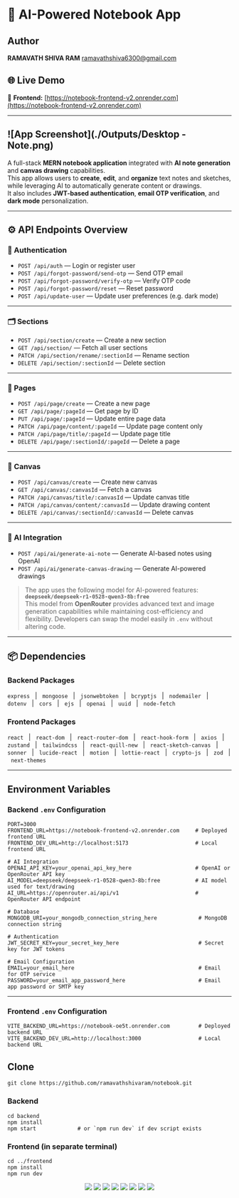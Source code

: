 # 📝 AI-Powered Notebook App

## Author
**RAMAVATH SHIVA RAM**    ramavathshiva6300@gmail.com


## 🌐 Live Demo  
🔗 **Frontend:** [https://notebook-frontend-v2.onrender.com](https://notebook-frontend-v2.onrender.com)  

---
![App Screenshot](./Outputs/Desktop - Note.png)  
---

A full-stack **MERN notebook application** integrated with **AI note generation** and **canvas drawing** capabilities.  
This app allows users to **create**, **edit**, and **organize** text notes and sketches, while leveraging AI to automatically generate content or drawings.  
It also includes **JWT-based authentication**, **email OTP verification**, and **dark mode** personalization.

---

## ⚙️ API Endpoints Overview

### 🔐 Authentication
- `POST /api/auth` — Login or register user  
- `POST /api/forgot-password/send-otp` — Send OTP email  
- `POST /api/forgot-password/verify-otp` — Verify OTP code  
- `POST /api/forgot-password/reset` — Reset password  
- `POST /api/update-user` — Update user preferences (e.g. dark mode)

---

### 🗂️ Sections
- `POST /api/section/create` — Create a new section  
- `GET /api/section/` — Fetch all user sections  
- `PATCH /api/section/rename/:sectionId` — Rename section  
- `DELETE /api/section/:sectionId` — Delete section  

---

### 📄 Pages
- `POST /api/page/create` — Create a new page  
- `GET /api/page/:pageId` — Get page by ID  
- `PUT /api/page/:pageId` — Update entire page data  
- `PATCH /api/page/content/:pageId` — Update page content only  
- `PATCH /api/page/title/:pageId` — Update page title  
- `DELETE /api/page/:sectionId/:pageId` — Delete a page  

---

### 🎨 Canvas
- `POST /api/canvas/create` — Create new canvas  
- `GET /api/canvas/:canvasId` — Fetch a canvas  
- `PATCH /api/canvas/title/:canvasId` — Update canvas title  
- `PATCH /api/canvas/content/:canvasId` — Update drawing content  
- `DELETE /api/canvas/:sectionId/:canvasId` — Delete canvas  

---

### 🤖 AI Integration
- `POST /api/ai/generate-ai-note` — Generate AI-based notes using OpenAI  
- `POST /api/ai/generate-canvas-drawing` — Generate AI-powered drawings 

> The app uses the following model for AI-powered features:  
> **`deepseek/deepseek-r1-0528-qwen3-8b:free`**  
> This model from **OpenRouter** provides advanced text and image generation capabilities while maintaining cost-efficiency and flexibility. Developers can swap the model easily in `.env` without altering code.


---

## 📦 Dependencies

### **Backend Packages**
`express` &nbsp; | &nbsp; `mongoose` &nbsp; | &nbsp; `jsonwebtoken` &nbsp; | &nbsp; `bcryptjs` &nbsp; | &nbsp; `nodemailer` &nbsp; | &nbsp; `dotenv` &nbsp; | &nbsp; `cors` &nbsp; | &nbsp; `ejs` &nbsp; | &nbsp; `openai` &nbsp; | &nbsp; `uuid` &nbsp; | &nbsp; `node-fetch`

### **Frontend Packages**
`react` &nbsp; | &nbsp; `react-dom` &nbsp; | &nbsp; `react-router-dom` &nbsp; | &nbsp; `react-hook-form` &nbsp; | &nbsp; `axios` &nbsp; | &nbsp; `zustand` &nbsp; | &nbsp; `tailwindcss` &nbsp; | &nbsp; `react-quill-new` &nbsp; | &nbsp; `react-sketch-canvas` &nbsp; | &nbsp; `sonner` &nbsp; | &nbsp; `lucide-react` &nbsp; | &nbsp; `motion` &nbsp; | &nbsp; `lottie-react` &nbsp; | &nbsp; `crypto-js` &nbsp; | &nbsp; `zod` &nbsp; | &nbsp; `next-themes`

---

## Environment Variables

### Backend `.env` Configuration

```env
PORT=3000
FRONTEND_URL=https://notebook-frontend-v2.onrender.com     # Deployed frontend URL
FRONTEND_DEV_URL=http://localhost:5173                     # Local frontend URL

# AI Integration
OPENAI_API_KEY=your_openai_api_key_here                    # OpenAI or OpenRouter API key
AI_MODEL=deepseek/deepseek-r1-0528-qwen3-8b:free           # AI model used for text/drawing
AI_URL=https://openrouter.ai/api/v1                        # OpenRouter API endpoint

# Database
MONGODB_URI=your_mongodb_connection_string_here             # MongoDB connection string

# Authentication
JWT_SECRET_KEY=your_secret_key_here                         # Secret key for JWT tokens

# Email Configuration
EMAIL=your_email_here                                       # Email for OTP service
PASSWORD=your_email_app_password_here                       # Email app password or SMTP key
```
----

### Frontend `.env` Configuration
```
VITE_BACKEND_URL=https://notebook-oe5t.onrender.com         # Deployed backend URL
VITE_BACKEND_DEV_URL=http://localhost:3000                  # Local backend URL
```

## Clone
`git clone https://github.com/ramavathshivaram/notebook.git`

### Backend

```
cd backend
npm install
npm start             # or `npm run dev` if dev script exists
```

### Frontend (in separate terminal)
```
cd ../frontend
npm install
npm run dev
```
<p align="center">
  <img src="https://img.shields.io/badge/Node.js-18+-green?logo=node.js">
  <img src="https://img.shields.io/badge/Express.js-Backend-black?logo=express">
  <img src="https://img.shields.io/badge/MongoDB-Database-green?logo=mongodb">
  <img src="https://img.shields.io/badge/React-Frontend-blue?logo=react">
  <img src="https://img.shields.io/badge/TailwindCSS-Styling-38B2AC?logo=tailwindcss">
  <img src="https://img.shields.io/badge/OpenRouter%20AI-Integration-purple?logo=openai">
  <img src="https://img.shields.io/badge/JWT-Auth-yellow?logo=jsonwebtokens">
  <img src="https://img.shields.io/badge/License-MIT-blue">
</p>
